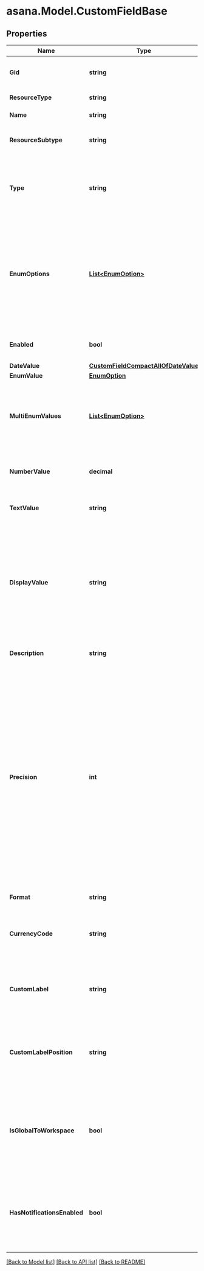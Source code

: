 
# asana.Model.CustomFieldBase

## Properties

Name | Type | Description | Notes
------------ | ------------- | ------------- | -------------
**Gid** | **string** | Globally unique identifier of the resource, as a string. | [optional] [readonly] 
**ResourceType** | **string** | The base type of this resource. | [optional] [readonly] 
**Name** | **string** | The name of the custom field. | [optional] 
**ResourceSubtype** | **string** | The type of the custom field. Must be one of the given values.  | [optional] 
**Type** | **string** | *Deprecated: new integrations should prefer the resource_subtype field.* The type of the custom field. Must be one of the given values.  | [optional] [readonly] 
**EnumOptions** | [**List&lt;EnumOption&gt;**](EnumOption.md) | *Conditional*. Only relevant for custom fields of type &#x60;enum&#x60;. This array specifies the possible values which an &#x60;enum&#x60; custom field can adopt. To modify the enum options, refer to [working with enum options](/docs/create-an-enum-option). | [optional] 
**Enabled** | **bool** | *Conditional*. Determines if the custom field is enabled or not. | [optional] 
**DateValue** | [**CustomFieldCompactAllOfDateValue**](CustomFieldCompactAllOfDateValue.md) |  | [optional] 
**EnumValue** | [**EnumOption**](EnumOption.md) |  | [optional] 
**MultiEnumValues** | [**List&lt;EnumOption&gt;**](EnumOption.md) | *Conditional*. Only relevant for custom fields of type &#x60;multi_enum&#x60;. This object is the chosen values of a &#x60;multi_enum&#x60; custom field. | [optional] 
**NumberValue** | **decimal** | *Conditional*. This number is the value of a &#x60;number&#x60; custom field. | [optional] 
**TextValue** | **string** | *Conditional*. This string is the value of a &#x60;text&#x60; custom field. | [optional] 
**DisplayValue** | **string** | A string representation for the value of the custom field. Integrations that don&#39;t require the underlying type should use this field to read values. Using this field will future-proof an app against new custom field types. | [optional] [readonly] 
**Description** | **string** | [Opt In](/docs/input-output-options). The description of the custom field. | [optional] 
**Precision** | **int** | Only relevant for custom fields of type ‘Number’. This field dictates the number of places after the decimal to round to, i.e. 0 is integer values, 1 rounds to the nearest tenth, and so on. Must be between 0 and 6, inclusive. For percentage format, this may be unintuitive, as a value of 0.25 has a precision of 0, while a value of 0.251 has a precision of 1. This is due to 0.25 being displayed as 25%. The identifier format will always have a precision of 0. | [optional] 
**Format** | **string** | The format of this custom field. | [optional] 
**CurrencyCode** | **string** | ISO 4217 currency code to format this custom field. This will be null if the &#x60;format&#x60; is not &#x60;currency&#x60;. | [optional] 
**CustomLabel** | **string** | This is the string that appears next to the custom field value. This will be null if the &#x60;format&#x60; is not &#x60;custom&#x60;. | [optional] 
**CustomLabelPosition** | **string** | Only relevant for custom fields with &#x60;custom&#x60; format. This depicts where to place the custom label. This will be null if the &#x60;format&#x60; is not &#x60;custom&#x60;. | [optional] 
**IsGlobalToWorkspace** | **bool** | This flag describes whether this custom field is available to every container in the workspace. Before project-specific custom fields, this field was always true. | [optional] [readonly] 
**HasNotificationsEnabled** | **bool** | *Conditional*. This flag describes whether a follower of a task with this field should receive inbox notifications from changes to this field. | [optional] 

[[Back to Model list]](../README.md#documentation-for-models)
[[Back to API list]](../README.md#documentation-for-api-endpoints)
[[Back to README]](../README.md)

